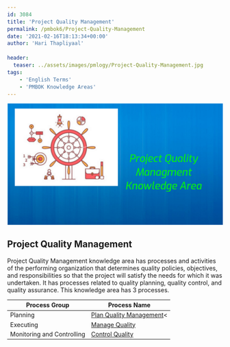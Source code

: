 ```yaml
---
id: 3084   
title: 'Project Quality Management'
permalink: /pmbok6/Project-Quality-Management
date: '2021-02-16T18:13:34+00:00'
author: 'Hari Thapliyaal'

header:
  teaser: ../assets/images/pmlogy/Project-Quality-Management.jpg
tags:
    - 'English Terms'
    - 'PMBOK Knowledge Areas'
---
```


![](../assets/images/pmlogy/Project-Quality-Management.jpg)

## Project Quality Management

Project Quality Management knowledge area has processes and activities of the performing organization that determines quality policies, objectives, and responsibilities so that the project will satisfy the needs for which it was undertaken. It has processes related to quality planning, quality control, and quality assurance. This knowledge area has 3 processes.

| **Process Group** | **Process Name** |
|---|---|
| Planning | [Plan Quality Management](/pmbok6/plan-quality-management/)< |
| Executing | [Manage Quality](/pmbok6/manage-quality/) |
| Monitoring and Controlling | [Control Quality](/pmbok6/control-quality/) |